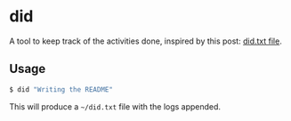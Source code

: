 # did

A tool to keep track of the activities done, inspired by this post: [did.txt file][blog].



## Usage



```sh
$ did "Writing the README"
```

This will produce a `~/did.txt` file with the logs appended.

[blog]: https://theptrk.com/2018/07/11/did-txt-file/
